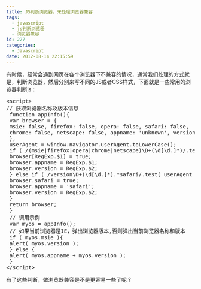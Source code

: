 ```yaml
---
title: JS判断浏览器，来处理浏览器兼容
tags:
  - javascript
  - js判断浏览器
  - 浏览器兼容
id: 227
categories:
  - Javascript
date: 2012-08-14 22:15:59
---
```


有时候，经常会遇到网页在各个浏览器下不兼容的情况，通常我们处理的方式就是，判断浏览器，然后分别来写不同的JS或者CSS样式，下面就是一些常用的浏览器判断js：
<pre class="brush: javascript; gutter: true">&lt;script&gt;
// 获取浏览器名称及版本信息
 function appInfo(){
 var browser = {
 msie: false, firefox: false, opera: false, safari: false,
 chrome: false, netscape: false, appname: &#039;unknown&#039;, version: 0
 },
 userAgent = window.navigator.userAgent.toLowerCase();
 if ( /(msie|firefox|opera|chrome|netscape)\D+(\d[\d.]*)/.test( userAgent ) ){
 browser[RegExp.$1] = true;
 browser.appname = RegExp.$1;
 browser.version = RegExp.$2;
 } else if ( /version\D+(\d[\d.]*).*safari/.test( userAgent ) ){ // safari
 browser.safari = true;
 browser.appname = &#039;safari&#039;;
 browser.version = RegExp.$2;
 }
 return browser;
 }
 // 调用示例
 var myos = appInfo();
 // 如果当前浏览器是IE，弹出浏览器版本,否则弹出当前浏览器名称和版本
 if ( myos.msie ){
 alert( myos.version );
 } else {
 alert( myos.appname + myos.version );
 }
&lt;/script&gt;</pre>
有了这些判断，做浏览器兼容是不是更容易一些了呢？
